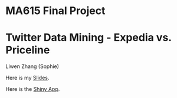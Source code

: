 # MA615 Final Project
# Twitter Data Mining - Expedia vs. Priceline
Liwen Zhang (Sophie)

Here is my [Slides](https://drive.google.com/file/d/1fveofvfolHh3i58QDI0sD7RO39bzg23q/view?usp=sharing).

Here is the [Shiny App](https://liwenzhang.shinyapps.io/twittermining/).
